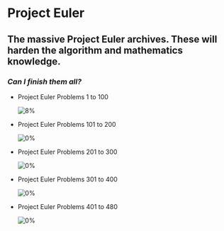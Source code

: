 # Project Euler

## The massive Project Euler archives. These will harden the algorithm and mathematics knowledge.

### _Can I finish them all?_

- Project Euler Problems 1 to 100

  ![8%](https://progress-bar.dev/8/?title=Done)

- Project Euler Problems 101 to 200

  ![0%](https://progress-bar.dev/0/?title=Done)

- Project Euler Problems 201 to 300

  ![0%](https://progress-bar.dev/0/?title=Done)

- Project Euler Problems 301 to 400

  ![0%](https://progress-bar.dev/0/?title=Done)

- Project Euler Problems 401 to 480

  ![0%](https://progress-bar.dev/0/?title=Done)
